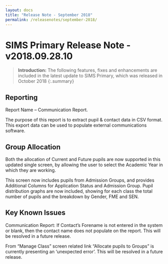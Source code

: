 ```yaml
---
layout: docs
title: "Release Note - September 2018"
permalink: /releasenotes/september-2018/
---
```


# SIMS Primary Release Note - v2018.09.28.10

> **Introduction:** The following features, fixes and enhancements are included in the latest update to SIMS Primary, which was released in October 2018
{:.summary}

## Reporting
Report Name – Communication Report. 

The purpose of this report is to extract pupil & contact data in CSV format. This export data can be used to populate external communications software.


## Group Allocation
Both the allocation of Current and Future pupils are now supported in this updated single screen, by allowing the user to select the Academic Year in which they are working.

This screen now includes pupils from Admission Groups, and provides Additional Columns for Application Status and Admission Group.
Pupil distribution graphs are now included, showing for each class the total number of pupils and the breakdown by Gender, FME and SEN.


## Key Known Issues
Communication Report: If Contact’s Forename is not entered in the system or blank, then the contact name does not populate on the report. This will be resolved in a future release.

From “Manage Class” screen related link “Allocate pupils to Groups” is currently presenting an ‘unexpected error’. This will be resolved in a future release.

